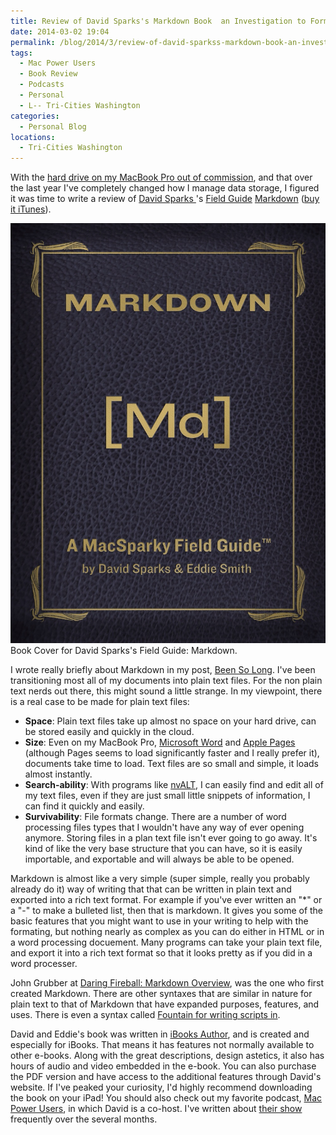 ```yaml
---
title: Review of David Sparks's Markdown Book  an Investigation to Formatting Documents
date: 2014-03-02 19:04
permalink: /blog/2014/3/review-of-david-sparkss-markdown-book-an-investigation-to-formatting-documents
tags:
  - Mac Power Users
  - Book Review
  - Podcasts
  - Personal
  - L-- Tri-Cities Washington
categories:
  - Personal Blog
locations: 
  - Tri-Cities Washington
---
```



With the [hard drive on my MacBook Pro out of commission][1], and that over the last year I've completely changed how I manage data storage, I figured it was time to write a review of [David Sparks ][2]'s [Field Guide][3] [Markdown][4] ([buy it iTunes][5]).

   [1]: /blog/2014/2/adventures-unexpected-going-ipad-only
   [2]: http://macsparky.com
   [3]: http://macsparky.com/fieldguides/
   [4]: http://macsparky.com/markdown/
   [5]: https://itunes.apple.com/us/book/markdown/id622433972?mt=11

![  Book Cover for David Sparks's Field Guide: Markdown.  ][6] Book Cover for David Sparks's Field Guide: Markdown. 

   [6]: /assets/media/book-cover-markdown-field-guide.jpg

I wrote really briefly about Markdown in my post, [Been So Long][7]. I've been transitioning most all of my documents into plain text files. For the non plain text nerds out there, this might sound a little strange. In my viewpoint, there is a real case to be made for plain text files:

   [7]: /blog/2013/6/been-so-long

  * **Space**: Plain text files take up almost no space on your hard drive, can be stored easily and quickly in the cloud.
  * **Size**: Even on my MacBook Pro, [Microsoft Word][8] and [Apple Pages][9] (although Pages seems to load significantly faster and I really prefer it), documents take time to load. Text files are so small and simple, it loads almost instantly.
  * **Search-ability**: With programs like [nvALT][10], I can easily find and edit all of my text files, even if they are just small little snippets of information, I can find it quickly and easily.
  * **Survivability**: File formats change. There are a number of word processing files types that I wouldn't have any way of ever opening anymore. Storing files in a plan text file isn't ever going to go away. It's kind of like the very base structure that you can have, so it is easily importable, and exportable and will always be able to be opened.

   [8]: http://office.microsoft.com/en-us/word/
   [9]: http://www.apple.com/mac/pages/
   [10]: http://brettterpstra.com/projects/nvalt/

Markdown is almost like a very simple (super simple, really you probably already do it) way of writing that that can be written in plain text and exported into a rich text format. For example if you've ever written an "*" or a "-" to make a bulleted list, then that is markdown. It gives you some of the basic features that you might want to use in your writing to help with the formating, but nothing nearly as complex as you can do either in HTML or in a word processing docuement. Many programs can take your plain text file, and export it into a rich text format so that it looks pretty as if you did in a word processer.

John Grubber at [Daring Fireball: Markdown Overview][11], was the one who first created Markdown. There are other syntaxes that are similar in nature for plain text to that of Markdown that have expanded purposes, features, and uses. There is even a syntax called [Fountain for writing scripts in][12]. 

   [11]: https://daringfireball.net/projects/markdown/basics
   [12]: http://fountain.io

David and Eddie's book was written in [iBooks Author][13], and is created and especially for iBooks. That means it has features not normally available to other e-books. Along with the great descriptions, design astetics, it also has hours of audio and video embedded in the e-book. You can also purchase the PDF version and have access to the additional features through David's website. If I've peaked your curiosity, I'd highly recommend downloading the book on your iPad! You should also check out my favorite podcast, [Mac Power Users][14], in which David is a co-host. I've written about [their show][15] frequently over the several months.

   [13]: http://www.apple.com/ibooks-author/
   [14]: http://www.macpowerusers.com
   [15]: /?tag=Mac+Power+Users



